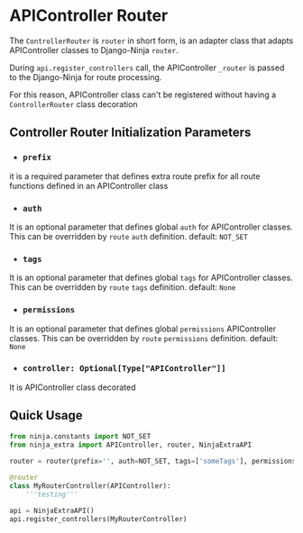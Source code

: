 # **APIController Router**
The `ControllerRouter` is `router` in short form, is an adapter class that adapts APIController classes to Django-Ninja `router`.

During `api.register_controllers` call, the APIController `_router` is passed to the Django-Ninja for route processing.

For this reason, APIController class can't be registered without having a `ControllerRouter` class decoration

## **Controller Router Initialization Parameters**
-  ### **`prefix`**
it is a required parameter that defines extra route prefix for all route functions defined in an APIController class

-  ### **`auth`**
It is an optional parameter that defines global `auth` for APIController classes. This can be overridden by `route` `auth` definition. default: `NOT_SET`

-  ### **`tags`**
It is an optional parameter that defines global `tags` for APIController classes. This can be overridden by `route` `tags` definition. default: `None`

-  ### **`permissions`**
It is an optional parameter that defines global `permissions` APIController classes. This can be overridden by `route` `permissions` definition. default: `None`

-  ### **`controller: Optional[Type["APIController"]]`**
It is APIController class decorated

## **Quick Usage**
```python
from ninja.constants import NOT_SET
from ninja_extra import APIController, router, NinjaExtraAPI
 
router = router(prefix='', auth=NOT_SET, tags=['someTags'], permissions=[])

@router
class MyRouterController(APIController):
    '''testing'''

api = NinjaExtraAPI()
api.register_controllers(MyRouterController)
```